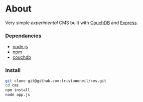 # About

Very simple _experimental_ CMS built with [CouchDB](http://couchdb.apache.org) and [Express](http://expressjs.com).

### Dependancies

- [node.js](http://nodejs.org)
- [npm](http://npmjs.org)
- [couchdb](http://couchdb.apache.org)

### Install

```bash
git clone git@github.com:tristanoneil/cms.git
cd cms
npm install
node app.js
```
